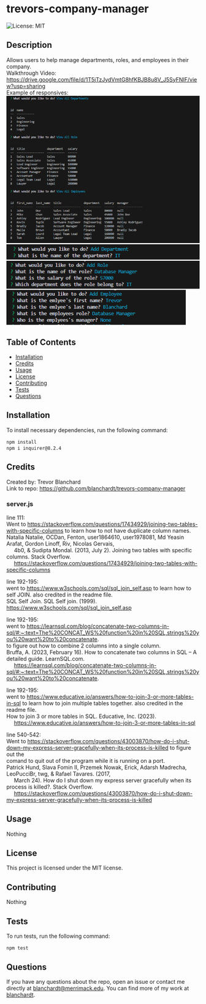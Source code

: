 # trevors-company-manager  
![License: MIT](https://img.shields.io/badge/License-MIT-blue.svg)  

## Description  
Allows users to help manage departments, roles, and employees in their company.  
Walkthrough Video:  
https://drive.google.com/file/d/1T5jTzJydVmtG8hfKBJB8u8V_J5SyFNIF/view?usp=sharing  
Example of responsives:  
![view the departments, roles, and employees.](./assets/images/viewing-tables.png)  
![answer responses for adding a department.](./assets/images/add-department.png)  
![answer responses for adding a role.](./assets/images/add-role.png)  
![answer responses for adding an employee.](./assets/images/add-employee.png)  

## Table of Contents  
* [Installation](#installation)  
* [Credits](#credits)  
* [Usage](#usage)  
* [License](#license)  
* [Contributing](#contributing)  
* [Tests](#tests)  
* [Questions](#questions)

## Installation  
To install necessary dependencies, run the following command:  

```  
npm install  
npm i inquirer@8.2.4  
```  

## Credits  
Created by: Trevor Blanchard  
Link to repo: https://github.com/blanchardt/trevors-company-manager  

### server.js  

line 111:  
Went to https://stackoverflow.com/questions/17434929/joining-two-tables-with-specific-columns to learn how to not have duplicate column names.  
Natalia Natalie, OCDan, Fenton, user1864610, user1978081, Md Yeasin Arafat, Gordon Linoff, Riv, Nicolas Gervais,  
&nbsp;&nbsp;&nbsp;&nbsp;&nbsp;4b0, &amp; Sudipta Mondal. (2013, July 2). Joining two tables with specific columns. Stack Overflow.   
&nbsp;&nbsp;&nbsp;&nbsp;&nbsp;https://stackoverflow.com/questions/17434929/joining-two-tables-with-specific-columns    

line 192-195:  
went to https://www.w3schools.com/sql/sql_join_self.asp to learn how to self JOIN.  also credited in the readme file.  
SQL Self Join. SQL Self join. (1999). https://www.w3schools.com/sql/sql_join_self.asp   

line 192-195:  
went to https://learnsql.com/blog/concatenate-two-columns-in-sql/#:~:text=The%20CONCAT_WS%20function%20in%20SQL,strings%20you%20want%20to%20concatenate.   
to figure out how to combine 2 columns into a single column.   
Bruffa, A. (2023, February 16). How to concatenate two columns in SQL – A detailed guide. LearnSQL.com.   
&nbsp;&nbsp;&nbsp;&nbsp;&nbsp;https://learnsql.com/blog/concatenate-two-columns-in-sql/#:~:text=The%20CONCAT_WS%20function%20in%20SQL,strings%20you%20want%20to%20concatenate.    

line 192-195:  
went to https://www.educative.io/answers/how-to-join-3-or-more-tables-in-sql to learn how to join multiple tables together.  also credited in the readme file.   
How to join 3 or more tables in SQL. Educative, Inc. (2023).  
&nbsp;&nbsp;&nbsp;&nbsp;&nbsp;https://www.educative.io/answers/how-to-join-3-or-more-tables-in-sql   

line 540-542:  
Went to https://stackoverflow.com/questions/43003870/how-do-i-shut-down-my-express-server-gracefully-when-its-process-is-killed to figure out the   
comand to quit out of the program while it is running on a port.   
Patrick Hund, Slava Fomin II, Przemek Nowak, Erick, Adarsh Madrecha, LeoPucciBr, twg, &amp; Rafael Tavares. (2017,  
&nbsp;&nbsp;&nbsp;&nbsp;&nbsp;March 24). How do I shut down my express server gracefully when its process is killed?. Stack Overflow.  
&nbsp;&nbsp;&nbsp;&nbsp;&nbsp;https://stackoverflow.com/questions/43003870/how-do-i-shut-down-my-express-server-gracefully-when-its-process-is-killed  

## Usage  
Nothing  

## License  
This project is licensed under the MIT license.  

## Contributing  
Nothing  

## Tests  
To run tests, run the following command:  

```  
npm test  
```  

## Questions  
If you have any questions about the repo, open an issue or contact me directly at blanchardt@merrimack.edu.  You can find more of my work at [blanchardt](https://github.com/blanchardt/).  
